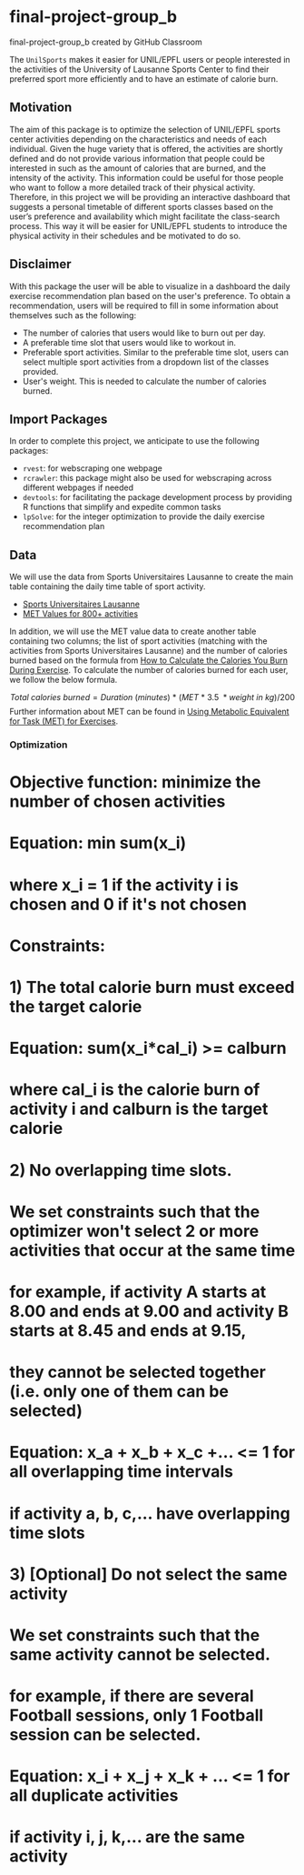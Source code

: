 # final-project-group_b
final-project-group_b created by GitHub Classroom

The `UnilSports` makes it easier for UNIL/EPFL users or people interested in the activities of the University of Lausanne Sports Center to find their preferred sport more efficiently and to have an estimate of calorie burn.

## Motivation

The aim of this package is to optimize the selection of UNIL/EPFL sports center activities depending on the characteristics and needs of each individual. Given the huge variety that is offered, the activities are shortly defined and do not provide various information that people could be interested in such as the amount of calories that are burned, and the intensity of the activity. This information could be useful for those people who want to follow a more detailed track of their physical activity. Therefore, in this project we will be providing an interactive dashboard that suggests a personal timetable of different sports classes based on the user’s preference and availability which might facilitate the class-search process. This way it will be easier for UNIL/EPFL students to introduce the physical activity in their schedules and be motivated to do so.

## Disclaimer 

With this package the user will be able to visualize in a dashboard the daily exercise recommendation plan based on the user's preference. To obtain a recommendation, users will be required to fill in some information about themselves such as the following: 

* The number of calories that users would like to burn out per day.
* A preferable time slot that users would like to workout in. 
* Preferable sport activities. Similar to the preferable time slot, users can select multiple sport activities from a dropdown list of the classes provided.
* User's weight. This is needed to calculate the number of calories burned.

## Import Packages
In order to complete this project, we anticipate to use the following packages:

* `rvest`: for webscraping one webpage
* `rcrawler`: this package might also be used for webscraping across different webpages if needed
* `devtools`: for facilitating the package development process by providing R functions that simplify and expedite common tasks
* `lpSolve`: for the integer optimization to provide the daily exercise recommendation plan


## Data

We will use the data from Sports Universitaires Lausanne to create the main table containing the daily time table of sport activity.

* [Sports Universitaires Lausanne](https://sport.unil.ch/?mid=92)
* [MET Values for 800+ activities](https://golf.procon.org/met-values-for-800-activities/)

In addition, we will use the MET value data to create another table containing two columns; the list of sport activities (matching with the activities from Sports Universitaires Lausanne) and the number of calories burned based on the formula from [How to Calculate the Calories You Burn During Exercise](https://www.verywellfit.com/how-many-calories-you-burn-during-exercise-4111064). To calculate the number of calories burned for each user, we follow the below formula.

$$Total\ calories\ burned = Duration\ (minutes)\ *\ (MET\ *\ 3.5\ *weight\ in\ kg)/200 $$ 
Further information about MET can be found in [Using Metabolic Equivalent for Task (MET) for Exercises](https://www.verywellfit.com/met-the-standard-metabolic-equivalent-3120356). 


### Optimization 
  # Objective function: minimize the number of chosen activities
  #           Equation: min sum(x_i)
  #                     where x_i = 1 if the activity i is chosen and 0 if it's not chosen
  # Constraints:
  # 1) The total calorie burn must exceed the target calorie
  #           Equation: sum(x_i*cal_i) >= calburn
  #                     where cal_i is the calorie burn of activity i and calburn is the target calorie
  #
  # 2) No overlapping time slots. 
  # We set constraints such that the optimizer won't select 2 or more activities that occur at the same time
  # for example, if activity A starts at 8.00 and ends at 9.00 and activity B starts at 8.45 and ends at 9.15,
  # they cannot be selected together (i.e. only one of them can be selected) 
  #           Equation: x_a + x_b + x_c +... <= 1 for all overlapping time intervals
  #                   if activity a, b, c,... have overlapping time slots 
  # 
  # 3) [Optional] Do not select the same activity
  # We set constraints such that the same activity cannot be selected.
  # for example, if there are several Football sessions, only 1 Football session can be selected.
  #           Equation: x_i + x_j + x_k + ... <= 1 for all duplicate activities
  #                   if activity i, j, k,... are the same activity 
  #
